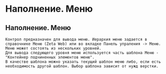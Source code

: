 ﻿---
description: 2.4.7
---
# Наполнение. Меню
## Наполнение. Меню
	Контрол предназначен для вывода меню. Иерархия меню задается в справочнике Меню (Zeta Web) или во вкладке Панель упраления -> Меню. Меню может состоять из нескольких уровней. 
	Для вывода следующего уровня меню используется часть шаблона Меню - "Контейнер подчиненных элементов меню". 
	В качестве шаблона можно указать текущий шаблон меню либо, если есть необходимость другой шаблон. Выбор шаблона зависит от нужд верстки.

